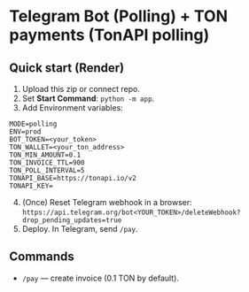 # Telegram Bot (Polling) + TON payments (TonAPI polling)

## Quick start (Render)
1. Upload this zip or connect repo.
2. Set **Start Command**: `python -m app`.
3. Add Environment variables:
```
MODE=polling
ENV=prod
BOT_TOKEN=<your_token>
TON_WALLET=<your_ton_address>
TON_MIN_AMOUNT=0.1
TON_INVOICE_TTL=900
TON_POLL_INTERVAL=5
TONAPI_BASE=https://tonapi.io/v2
TONAPI_KEY=
```
4. (Once) Reset Telegram webhook in a browser:
   `https://api.telegram.org/bot<YOUR_TOKEN>/deleteWebhook?drop_pending_updates=true`
5. Deploy. In Telegram, send `/pay`.

## Commands
- `/pay` — create invoice (0.1 TON by default).
